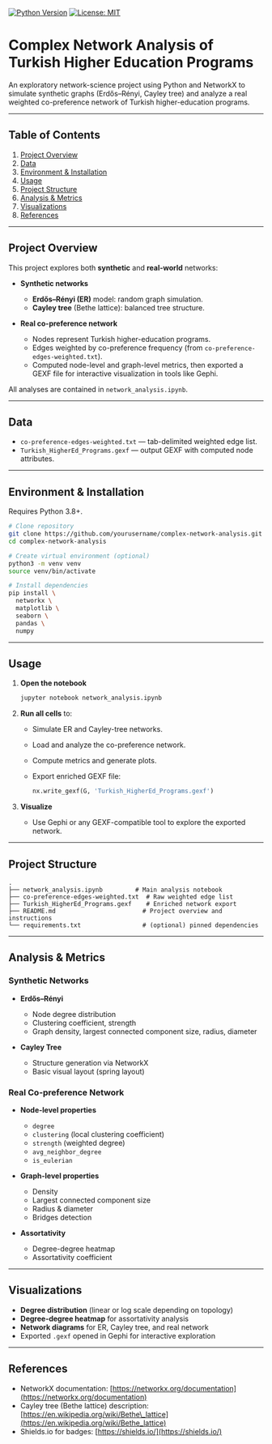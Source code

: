 [![Python Version](https://img.shields.io/badge/python-3.8%2B-blue.svg)](https://www.python.org/) [![License: MIT](https://img.shields.io/badge/License-MIT-yellow.svg)](LICENSE)

# Complex Network Analysis of Turkish Higher Education Programs

An exploratory network-science project using Python and NetworkX to simulate synthetic graphs (Erdős–Rényi, Cayley tree) and analyze a real weighted co-preference network of Turkish higher-education programs.

---

## Table of Contents

1. [Project Overview](#project-overview)
2. [Data](#data)
3. [Environment & Installation](#environment--installation)
4. [Usage](#usage)
5. [Project Structure](#project-structure)
6. [Analysis & Metrics](#analysis--metrics)
7. [Visualizations](#visualizations)
8. [References](#references)

---

## Project Overview

This project explores both **synthetic** and **real-world** networks:

* **Synthetic networks**

  * **Erdős–Rényi (ER)** model: random graph simulation.
  * **Cayley tree** (Bethe lattice): balanced tree structure.

* **Real co-preference network**

  * Nodes represent Turkish higher-education programs.
  * Edges weighted by co-preference frequency (from `co-preference-edges-weighted.txt`).
  * Computed node-level and graph-level metrics, then exported a GEXF file for interactive visualization in tools like Gephi.

All analyses are contained in `network_analysis.ipynb`.

---

## Data

* `co-preference-edges-weighted.txt` — tab-delimited weighted edge list.
* `Turkish_HigherEd_Programs.gexf` — output GEXF with computed node attributes.

---

## Environment & Installation

Requires Python 3.8+.

```bash
# Clone repository
git clone https://github.com/yourusername/complex-network-analysis.git
cd complex-network-analysis

# Create virtual environment (optional)
python3 -m venv venv
source venv/bin/activate

# Install dependencies
pip install \
  networkx \
  matplotlib \
  seaborn \
  pandas \
  numpy
```

---

## Usage

1. **Open the notebook**

   ```bash
   jupyter notebook network_analysis.ipynb
   ```
2. **Run all cells** to:

   * Simulate ER and Cayley-tree networks.
   * Load and analyze the co-preference network.
   * Compute metrics and generate plots.
   * Export enriched GEXF file:

     ```python
     nx.write_gexf(G, 'Turkish_HigherEd_Programs.gexf')
     ```
3. **Visualize**

   * Use Gephi or any GEXF-compatible tool to explore the exported network.

---

## Project Structure

```
.
├── network_analysis.ipynb         # Main analysis notebook
├── co-preference-edges-weighted.txt  # Raw weighted edge list
├── Turkish_HigherEd_Programs.gexf    # Enriched network export
├── README.md                        # Project overview and instructions
└── requirements.txt                 # (optional) pinned dependencies
```

---

## Analysis & Metrics

### Synthetic Networks

* **Erdős–Rényi**

  * Node degree distribution
  * Clustering coefficient, strength
  * Graph density, largest connected component size, radius, diameter

* **Cayley Tree**

  * Structure generation via NetworkX
  * Basic visual layout (spring layout)

### Real Co-preference Network

* **Node-level properties**

  * `degree`
  * `clustering` (local clustering coefficient)
  * `strength` (weighted degree)
  * `avg_neighbor_degree`
  * `is_eulerian`

* **Graph-level properties**

  * Density
  * Largest connected component size
  * Radius & diameter
  * Bridges detection

* **Assortativity**

  * Degree-degree heatmap
  * Assortativity coefficient

---

## Visualizations

* **Degree distribution** (linear or log scale depending on topology)
* **Degree-degree heatmap** for assortativity analysis
* **Network diagrams** for ER, Cayley tree, and real network
* Exported `.gexf` opened in Gephi for interactive exploration

---

## References

* NetworkX documentation: [https://networkx.org/documentation](https://networkx.org/documentation)
* Cayley tree (Bethe lattice) description: [https://en.wikipedia.org/wiki/Bethe\_lattice](https://en.wikipedia.org/wiki/Bethe_lattice)
* Shields.io for badges: [https://shields.io/](https://shields.io/)
